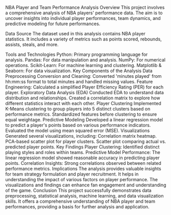 NBA Player and Team Performance Analysis
Overview
This project involves a comprehensive analysis of NBA players' performance data. The aim is to uncover insights into individual player performances, team dynamics, and predictive modeling for future performances.

Data Source
The dataset used in this analysis contains NBA player statistics. It includes a variety of metrics such as points scored, rebounds, assists, steals, and more.

Tools and Technologies
Python: Primary programming language for analysis.
Pandas: For data manipulation and analysis.
NumPy: For numerical operations.
Scikit-Learn: For machine learning and clustering.
Matplotlib & Seaborn: For data visualization.
Key Components of the Analysis
Data Preprocessing
Conversion and Cleaning: Converted 'minutes played' from hh:mm:ss format to total minutes and handled missing values.
Feature Engineering: Calculated a simplified Player Efficiency Rating (PER) for each player.
Exploratory Data Analysis (EDA)
Conducted EDA to understand data distribution and relationships.
Created a correlation matrix to explore how different statistics interact with each other.
Player Clustering
Implemented K-Means clustering to group players into 5 distinct clusters based on performance metrics.
Standardized features before clustering to ensure equal weightage.
Predictive Modeling
Developed a linear regression model to predict a player's points based on various performance indicators.
Evaluated the model using mean squared error (MSE).
Visualizations
Generated several visualizations, including:
Correlation matrix heatmap.
PCA-based scatter plot for player clusters.
Scatter plot comparing actual vs. predicted player points.
Key Findings
Player Clustering: Identified distinct playing styles and roles within teams.
Predictive Model Performance: The linear regression model showed reasonable accuracy in predicting player points.
Correlation Insights: Strong correlations observed between related performance metrics.
Implications
The analysis provides valuable insights for team strategy formulation and player recruitment.
It helps in understanding the impact of various factors on player performance.
The visualizations and findings can enhance fan engagement and understanding of the game.
Conclusion
This project successfully demonstrates data preprocessing, statistical analysis, machine learning, and data visualization skills. It offers a comprehensive understanding of NBA player and team performances, providing a basis for further analysis and application.